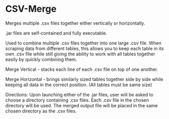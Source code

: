 # CSV-Merge

Merges multiple .csv files together either vertically or horizontally.

.jar files are self-contained and fully executable.


Used to combine multiple .csv files together into one large .csv file. When scraping
data from different tables, this allows you to keep each table in its own .csv file while
still giving the ability to work with all tables together easily by quickly combining them.

Merge Vertical - stacks each line of each .csv file on top of one another.

Merge Horizontal - brings similarly sized tables together side by side while keeping all data
in the correct position. (All tables must be same size)

Directions:
Upon launching either of the .jar files, user will be asked to choose a directory containing
.csv files. Each .csv file in the chosen directory will be used. The merged output file will
be placed in the same chosen directory as the .csv files.


